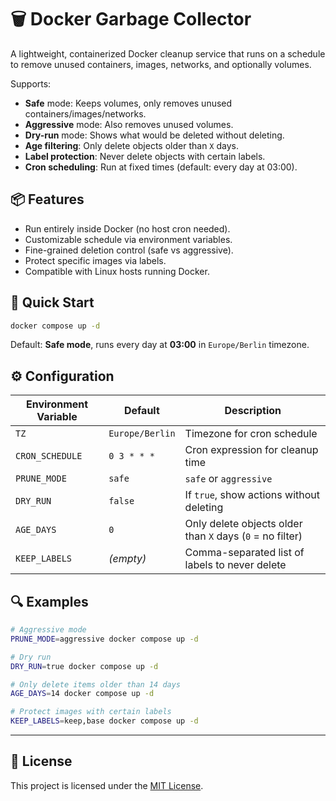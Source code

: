 # 🗑️ Docker Garbage Collector

A lightweight, containerized Docker cleanup service that runs on a schedule to remove unused containers, images, networks, and optionally volumes.

Supports:
- **Safe** mode: Keeps volumes, only removes unused containers/images/networks.
- **Aggressive** mode: Also removes unused volumes.
- **Dry-run** mode: Shows what would be deleted without deleting.
- **Age filtering**: Only delete objects older than `X` days.
- **Label protection**: Never delete objects with certain labels.
- **Cron scheduling**: Run at fixed times (default: every day at 03:00).

## 📦 Features
- Run entirely inside Docker (no host cron needed).
- Customizable schedule via environment variables.
- Fine-grained deletion control (safe vs aggressive).
- Protect specific images via labels.
- Compatible with Linux hosts running Docker.

## 🚀 Quick Start
```bash
docker compose up -d
```
Default: **Safe mode**, runs every day at **03:00** in `Europe/Berlin` timezone.

## ⚙️ Configuration
| Environment Variable | Default         | Description |
|----------------------|-----------------|-------------|
| `TZ`                | `Europe/Berlin` | Timezone for cron schedule |
| `CRON_SCHEDULE`     | `0 3 * * *`     | Cron expression for cleanup time |
| `PRUNE_MODE`        | `safe`          | `safe` or `aggressive` |
| `DRY_RUN`           | `false`         | If `true`, show actions without deleting |
| `AGE_DAYS`          | `0`             | Only delete objects older than `X` days (`0` = no filter) |
| `KEEP_LABELS`       | *(empty)*       | Comma-separated list of labels to never delete |

## 🔍 Examples
```bash
# Aggressive mode
PRUNE_MODE=aggressive docker compose up -d

# Dry run
DRY_RUN=true docker compose up -d

# Only delete items older than 14 days
AGE_DAYS=14 docker compose up -d

# Protect images with certain labels
KEEP_LABELS=keep,base docker compose up -d
```
---
## 📄 License
This project is licensed under the [MIT License](LICENSE).

